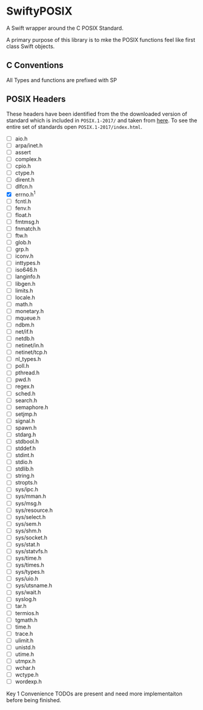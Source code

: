 # SwiftyPOSIX

A Swift wrapper around the C POSIX Standard.

A primary purpose of this library is to mke the POSIX functions feel like first class Swift objects.

## C Conventions
All Types and functions are prefixed with SP

## POSIX Headers

These headers have been identified from the the downloaded version of standard which is included in `POSIX.1-2017/` and taken from [here](http://pubs.opengroup.org/onlinepubs/9699919799/).
To see the entire set of standards open `POSIX.1-2017/index.html`.

- [ ] aio.h
- [ ] arpa/inet.h
- [ ] assert
- [ ] complex.h
- [ ] cpio.h
- [ ] ctype.h
- [ ] dirent.h
- [ ] dlfcn.h
- [x] errno.h<sup>1</sup>
- [ ] fcntl.h
- [ ] fenv.h
- [ ] float.h
- [ ] fmtmsg.h
- [ ] fnmatch.h
- [ ] ftw.h
- [ ] glob.h
- [ ] grp.h
- [ ] iconv.h
- [ ] inttypes.h
- [ ] iso646.h
- [ ] langinfo.h
- [ ] libgen.h
- [ ] limits.h
- [ ] locale.h
- [ ] math.h
- [ ] monetary.h
- [ ] mqueue.h
- [ ] ndbm.h
- [ ] net/if.h
- [ ] netdb.h
- [ ] netinet/in.h
- [ ] netinet/tcp.h
- [ ] nl_types.h
- [ ] poll.h
- [ ] pthread.h
- [ ] pwd.h
- [ ] regex.h
- [ ] sched.h
- [ ] search.h
- [ ] semaphore.h
- [ ] setjmp.h
- [ ] signal.h
- [ ] spawn.h
- [ ] stdarg.h
- [ ] stdbool.h
- [ ] stddef.h
- [ ] stdint.h
- [ ] stdio.h
- [ ] stdlib.h
- [ ] string.h
- [ ] stropts.h
- [ ] sys/ipc.h
- [ ] sys/mman.h
- [ ] sys/msg.h
- [ ] sys/resource.h
- [ ] sys/select.h
- [ ] sys/sem.h
- [ ] sys/shm.h
- [ ] sys/socket.h
- [ ] sys/stat.h
- [ ] sys/statvfs.h
- [ ] sys/time.h
- [ ] sys/times.h
- [ ] sys/types.h
- [ ] sys/uio.h
- [ ] sys/utsname.h
- [ ] sys/wait.h
- [ ] syslog.h
- [ ] tar.h
- [ ] termios.h
- [ ] tgmath.h
- [ ] time.h
- [ ] trace.h
- [ ] ulimit.h
- [ ] unistd.h
- [ ] utime.h
- [ ] utmpx.h
- [ ] wchar.h
- [ ] wctype.h
- [ ] wordexp.h

Key
1 Convenience TODOs are present and need more implementaiton before being finished.
